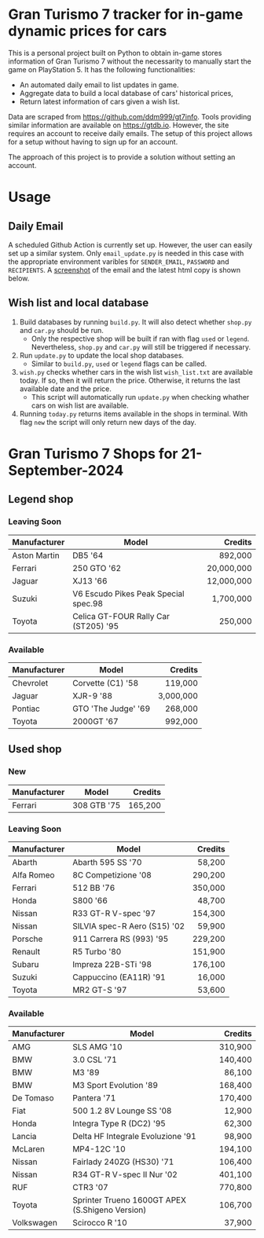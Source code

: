 # Gran Turismo 7 tracker for in-game dynamic prices for cars

This is a personal project built on Python to obtain in-game stores information of Gran Turismo 7 without the necessarity to manually start the game on PlayStation 5. It has the following functionalities:

- An automated daily email to list updates in game.
- Aggregate data to build a local database of cars' historical prices,
- Return latest information of cars given a wish list.

Data are scraped from https://github.com/ddm999/gt7info. Tools providing similar information are available on https://gtdb.io. However, the site requires an account to receive daily emails. The setup of this project allows for a setup without having to sign up for an account.

The approach of this project is to provide a solution without setting an account.

# Usage

## Daily Email

A scheduled Github Action is currently set up. However, the user can easily set up a similar system. Only `email_update.py` is needed in this case with the appropriate environment varibles for `SENDER_EMAIL`, `PASSWORD` and `RECIPIENTS`. A [screenshot](https://raw.githubusercontent.com/marcohoucheng/Gran-Turismo-7-Price-Tracker/main/data/email_screenshot.png) of the email and the latest html copy is shown below.

## Wish list and local database

1. Build databases by running `build.py`. It will also detect whether `shop.py` and `car.py` should be run.
    - Only the respective shop will be built if ran with flag `used` or `legend`. Nevertheless, `shop.py` and `car.py` will still be triggered if necessary.
2. Run `update.py` to update the local shop databases.
    - Similar to `build.py`, `used` or `legend` flags can be called.
3. `wish.py` checks whether cars in the wish list `wish_list.txt` are available today. If so, then it will return the price. Otherwise, it returns the last available date and the price.
    - This script will automatically run `update.py` when checking whather cars on wish list are available.
4. Running `today.py` returns items available in the shops in terminal. With flag `new` the script will only return new days of the day.


# Gran Turismo 7 Shops for 21-September-2024



## Legend shop

### Leaving Soon
 | Manufacturer | Model | Credits |
 | --- | --- | --: |
|Aston Martin|DB5 '64|892,000|
|Ferrari|250 GTO '62|20,000,000|
|Jaguar|XJ13 '66|12,000,000|
|Suzuki|V6 Escudo Pikes Peak Special spec.98|1,700,000|
|Toyota|Celica GT-FOUR Rally Car (ST205) '95|250,000|

### Available
 | Manufacturer | Model | Credits |
 | --- | --- | --: |
|Chevrolet|Corvette (C1) '58|119,000|
|Jaguar|XJR-9 '88|3,000,000|
|Pontiac|GTO 'The Judge' '69|268,000|
|Toyota|2000GT '67|992,000|


## Used shop

### New
 | Manufacturer | Model | Credits |
 | --- | --- | --: |
|Ferrari|308 GTB '75|165,200|

### Leaving Soon
 | Manufacturer | Model | Credits |
 | --- | --- | --: |
|Abarth|Abarth 595 SS '70|58,200|
|Alfa Romeo|8C Competizione '08|290,200|
|Ferrari|512 BB '76|350,000|
|Honda|S800 '66|48,700|
|Nissan|R33 GT-R V-spec '97|154,300|
|Nissan|SILVIA spec-R Aero (S15) '02|59,900|
|Porsche|911 Carrera RS (993) '95|229,200|
|Renault|R5 Turbo '80|151,900|
|Subaru|Impreza 22B-STi '98|176,100|
|Suzuki|Cappuccino (EA11R) '91|16,000|
|Toyota|MR2 GT-S '97|53,600|

### Available
 | Manufacturer | Model | Credits |
 | --- | --- | --: |
|AMG|SLS AMG '10|310,900|
|BMW|3.0 CSL '71|140,400|
|BMW|M3 '89|86,100|
|BMW|M3 Sport Evolution '89|168,400|
|De Tomaso|Pantera '71|170,400|
|Fiat|500 1.2 8V Lounge SS '08|12,900|
|Honda|Integra Type R (DC2) '95|62,300|
|Lancia|Delta HF Integrale Evoluzione '91|98,900|
|McLaren|MP4-12C '10|194,100|
|Nissan|Fairlady 240ZG (HS30) '71|106,400|
|Nissan|R34 GT-R V-spec II Nur '02|401,100|
|RUF|CTR3 '07|770,800|
|Toyota|Sprinter Trueno 1600GT APEX (S.Shigeno Version)|106,700|
|Volkswagen|Scirocco R '10|37,900|
